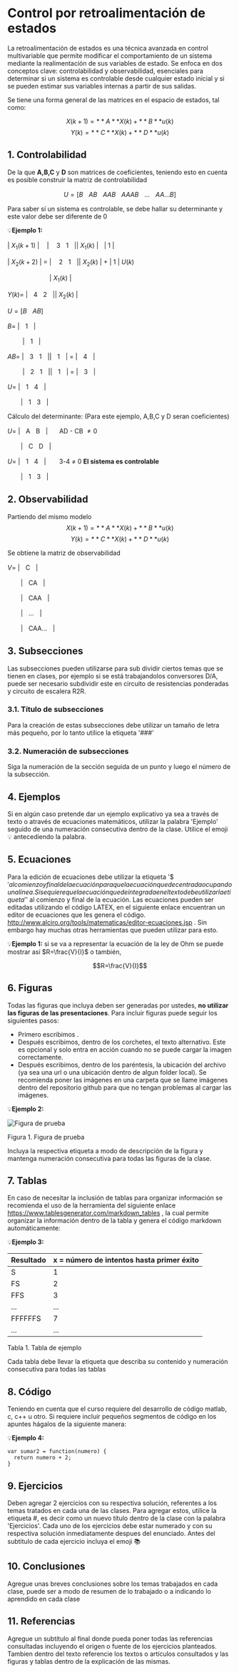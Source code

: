 # Control por retroalimentación de estados

La retroalimentación de estados es una técnica avanzada en control multivariable que permite modificar el comportamiento de un sistema mediante la realimentación de sus variables de estado. Se enfoca en dos conceptos clave: controlabilidad y observabilidad, esenciales para determinar si un sistema es controlable desde cualquier estado inicial y si se pueden estimar sus variables internas a partir de sus salidas.

Se tiene una forma general de las matrices en el espacio de estados, tal como:

$$X(k + 1) = **A**X(k) + **B**u(k)$$
$$Y(k) = **C**X(k) + **D**u(k)$$


## 1. Controlabilidad
De la que **A,B,C** y **D** son matrices de coeficientes, teniendo esto en cuenta es posible construir la matriz de controlabilidad

$$U = [BㅤABㅤAABㅤAAABㅤ...ㅤAA...B]$$

Para saber sí un sistema es controlable, se debe hallar su determinante y este valor debe ser diferente de 0

💡**Ejemplo 1:**

| $X_1(k+1)$ | ‎‎ㅤ|‎ㅤ 3ㅤ1ㅤ|| $X_1(k)$ |ㅤ| 1 |

| $X_2(k+2)$ | = |‎ㅤ 2ㅤ1ㅤ|| $X_2(k)$ | + | 1 | $U(k)$


ㅤㅤ ㅤㅤㅤㅤㅤ| $X_1(k)$ |

$Y(k) =$ |ㅤ4ㅤ2ㅤ|| $X_2(k)$ |

$U = [BㅤAB]$

$B =$ ‎‎|‎ㅤ1ㅤ|

ㅤ ㅤ |‎ㅤ1ㅤ|


$AB =$ ‎‎|‎ㅤ3ㅤ1ㅤ||‎ㅤ1ㅤ| = |‎ㅤ4ㅤ|

ㅤ ㅤ |‎ㅤ2ㅤ1ㅤ||‎ㅤ1ㅤ| = |ㅤ3ㅤ|


$U =$ ‎‎|‎ㅤ1ㅤ4ㅤ|

ㅤ ㅤ|‎ㅤ1ㅤ3ㅤ|

Cálculo del determinante:
(Para este ejemplo, A,B,C y D seran coeficientes)

$U =$ ‎‎|‎ㅤAㅤBㅤ|ㅤㅤAD - CB $≠ 0$

ㅤ ㅤ|‎ㅤCㅤDㅤ|

$U =$ ‎‎|‎ㅤ1ㅤ4ㅤ| ㅤㅤ3-4 ≠ 0 **El sistema es controlable**

ㅤ ㅤ|‎ㅤ1ㅤ3ㅤ|

## 2. Observabilidad

Partiendo del mismo modelo
$$X(k + 1) = **A**X(k) + **B**u(k)$$
$$Y(k) = **C**X(k) + **D**u(k)$$

Se obtiene la matriz de observabilidad

$V =$ ‎‎|‎ㅤCㅤ|

ㅤ ㅤ|‎ㅤCAㅤ|

ㅤ ㅤ|‎ㅤCAAㅤ|

ㅤ ㅤ|‎ㅤ...ㅤ|

ㅤ ㅤ|‎ㅤCAA...ㅤ|
## 3. Subsecciones
Las subsecciones pueden utilizarse para sub dividir ciertos temas que se tienen en clases, por ejemplo si se está trabajandolos conversores D/A, puede ser necesario subdividir este en circuito de resistencias ponderadas y circuito de escalera R2R. 
### 3.1. Título de subsecciones
Para la creación de estas subsecciones debe utilizar un tamaño de letra más pequeño, por lo tanto utilice la etiqueta '###' 
### 3.2. Numeración de subsecciones
Siga la numeración de la sección seguida de un punto y luego el número de la subsección.

## 4. Ejemplos
Si en algún caso pretende dar un ejemplo explicativo ya sea a través de texto o através de ecuaciones matemáticos, utilizar la palabra 'Ejemplo' seguido de una numeración consecutiva dentro de la clase. Utilice el emoji 💡 antecediendo la palabra.

## 5. Ecuaciones
Para la edición de ecuaciones debe utilizar la etiqueta '$$' al comienzo y final de la ecuación para que la ecuación quede centrada ocupando una línea. Si se quiere que la ecuación quede integrada en el texto debe utilizar la etiqueta '$' al comienzo y final de la ecuación. Las ecuaciones pueden ser editadas utilizando el código LATEX, en el siguiente enlace encuentran un editor de ecuaciones que les genera el código. http://www.alciro.org/tools/matematicas/editor-ecuaciones.jsp . Sin embargo hay muchas otras herramientas que pueden utilizar para esto.

💡**Ejemplo 1:** si se va a representar la ecuación de la ley de Ohm se puede mostrar así $R=\frac{V}{I}$ o también,

$$R=\frac{V}{I}$$

## 6. Figuras
Todas las figuras que incluya deben ser generadas por ustedes, **no utilizar las figuras de las presentaciones**. Para incluir figuras puede seguir los siguientes pasos:
* Primero escribimos ![]().
* Después escribimos, dentro de los corchetes, el texto alternativo. Este es opcional y solo entra en acción cuando no se puede cargar la imagen correctamente.
* Después escribimos, dentro de los paréntesis, la ubicación del archivo (ya sea una url o una ubicación dentro de algun folder local). Se recomienda poner las imágenes en una carpeta que se llame imágenes dentro del repositorio github para que no tengan problemas al cargar las imágenes.

💡**Ejemplo 2:**

![Figura de prueba](images/plantilla/Captura2.PNG)

Figura 1. Figura de prueba

Incluya la respectiva etiqueta a modo de descripción de la figura y mantenga numeración consecutiva para todas las figuras de la clase.

## 7. Tablas
En caso de necesitar la inclusión de tablas para organizar información se recomienda el uso de la herramienta del siguiente enlace https://www.tablesgenerator.com/markdown_tables , la cual permite organizar la información dentro de la tabla y genera el código markdown automáticamente:

💡**Ejemplo 3:** 

| **Resultado** | **x = número de intentos hasta primer éxito** |
|---------------|-----------------------------------------------|
|       S       |                       1                       |
|       FS      |                       2                       |
|      FFS      |                       3                       |
|      ...      |                      ...                      |
|    FFFFFFS    |                       7                       |
|      ...      |                      ...                      |

Tabla 1. Tabla de ejemplo

Cada tabla debe llevar la etiqueta que describa su contenido y numeración consecutiva para todas las tablas

## 8. Código
Teniendo en cuenta que el curso requiere del desarrollo de código matlab, c, c++ u otro. Si requiere incluir pequeños segmentos de código en los apuntes hágalos de la siguiente manera:

💡**Ejemplo 4:**
```
var sumar2 = function(numero) {
  return numero + 2;
}
```

## 9. Ejercicios
Deben agregar 2 ejercicios con su respectiva solución, referentes a los temas tratados en cada una de las clases. Para agregar estos, utilice la etiqueta #, es decir como un nuevo título dentro de la clase con la palabra 'Ejercicios'. Cada uno de los ejercicios debe estar numerado y con su respectiva solución inmediatamente despues del enunciado. Antes del subtitulo de cada ejercicio incluya el emoji 📚

## 10. Conclusiones
Agregue unas breves conclusiones sobre los temas trabajados en cada clase, puede ser a modo de resumen de lo trabajado o a indicando lo aprendido en cada clase

## 11. Referencias
Agregue un subtítulo al final donde pueda poner todas las referencias consultadas incluyendo el origen o fuente de los ejercicios planteados. Tambien dentro del texto referencie los textos o artículos consultados y las figuras y tablas dentro de la explicación de las mismas.
